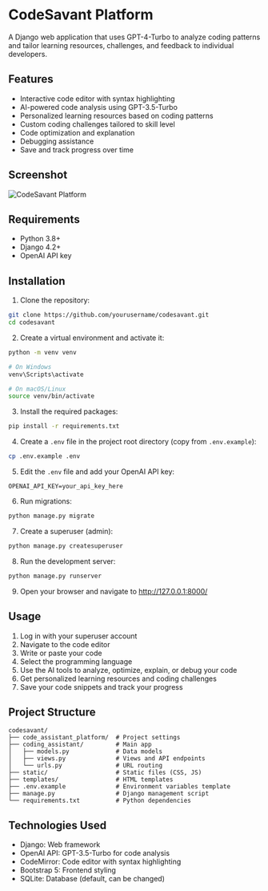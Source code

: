 # CodeSavant Platform

A Django web application that uses GPT-4-Turbo to analyze coding patterns and tailor learning resources, challenges, and feedback to individual developers.

## Features

- Interactive code editor with syntax highlighting
- AI-powered code analysis using GPT-3.5-Turbo
- Personalized learning resources based on coding patterns
- Custom coding challenges tailored to skill level
- Code optimization and explanation
- Debugging assistance
- Save and track progress over time

## Screenshot

![CodeSavant Platform](https://placeholder-for-screenshot.png)

## Requirements

- Python 3.8+
- Django 4.2+
- OpenAI API key

## Installation

1. Clone the repository:

```bash
git clone https://github.com/yourusername/codesavant.git
cd codesavant
```

2. Create a virtual environment and activate it:

```bash
python -m venv venv

# On Windows
venv\Scripts\activate

# On macOS/Linux
source venv/bin/activate
```

3. Install the required packages:

```bash
pip install -r requirements.txt
```

4. Create a `.env` file in the project root directory (copy from `.env.example`):

```bash
cp .env.example .env
```

5. Edit the `.env` file and add your OpenAI API key:

```
OPENAI_API_KEY=your_api_key_here
```

6. Run migrations:

```bash
python manage.py migrate
```

7. Create a superuser (admin):

```bash
python manage.py createsuperuser
```

8. Run the development server:

```bash
python manage.py runserver
```

9. Open your browser and navigate to http://127.0.0.1:8000/

## Usage

1. Log in with your superuser account
2. Navigate to the code editor
3. Write or paste your code
4. Select the programming language
5. Use the AI tools to analyze, optimize, explain, or debug your code
6. Get personalized learning resources and coding challenges
7. Save your code snippets and track your progress

## Project Structure

```
codesavant/
├── code_assistant_platform/  # Project settings
├── coding_assistant/         # Main app
│   ├── models.py             # Data models
│   ├── views.py              # Views and API endpoints
│   └── urls.py               # URL routing
├── static/                   # Static files (CSS, JS)
├── templates/                # HTML templates
├── .env.example              # Environment variables template
├── manage.py                 # Django management script
└── requirements.txt          # Python dependencies
```

## Technologies Used

- Django: Web framework
- OpenAI API: GPT-3.5-Turbo for code analysis
- CodeMirror: Code editor with syntax highlighting
- Bootstrap 5: Frontend styling
- SQLite: Database (default, can be changed)
